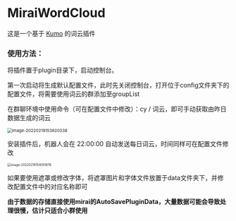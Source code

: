 # MiraiWordCloud

这是一个基于 [Kumo](https://github.com/kennycason/kumo) 的词云插件

### 使用方法：

将插件置于plugin目录下，启动控制台。

第一次启动将生成默认配置文件，此时先关闭控制台，打开位于config文件夹下的配置文件，将需要使用词云的群添加至groupList

在群聊环境中使用命令（可在配置文件中修改）：cy / 词云，即可手动获取由昨日数据生成的词云

<img src="https://gitee.com/LeoSora/pic-go/raw/master/img/20220219153919.png" alt="image-20220219153920338" style="zoom:67%;" />

安装插件后，机器人会在 22:00:00 自动发送每日词云，时间同样可在配置文件修改

<img src="https://gitee.com/LeoSora/pic-go/raw/master/img/IMG_20220219_154027.jpg" alt="image-20220219154051676" style="zoom: 50%;" />

如果要使用遮罩或修改字体，将遮罩图片和字体文件放置于data文件夹下，并修改配置文件中的对应名称即可

**由于数据的存储直接使用mirai的AutoSavePluginData，大量数据可能会导致处理很慢，估计只适合小群使用**

